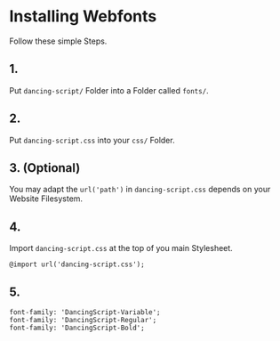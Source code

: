 # Installing Webfonts
Follow these simple Steps.

## 1.
Put `dancing-script/` Folder into a Folder called `fonts/`.

## 2.
Put `dancing-script.css` into your `css/` Folder.

## 3. (Optional)
You may adapt the `url('path')` in `dancing-script.css` depends on your Website Filesystem.

## 4.
Import `dancing-script.css` at the top of you main Stylesheet.

```
@import url('dancing-script.css');
```

## 5.


```
font-family: 'DancingScript-Variable';
font-family: 'DancingScript-Regular';
font-family: 'DancingScript-Bold';
```

